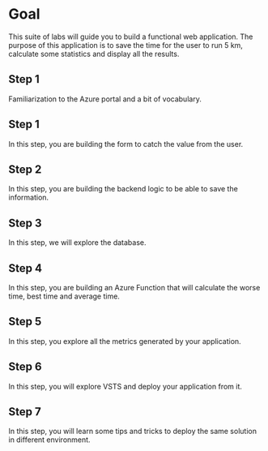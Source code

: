 # Goal
This suite of labs will guide you to build a functional web application. The purpose of this application is to save the time for the user to run 5 km, calculate some statistics and display all the results.

## Step 1

Familiarization to the Azure portal and a bit of vocabulary.

## Step 1

In this step, you are building the form to catch the value from the user.

## Step 2

In this step, you are building the backend logic to be able to save the information.

## Step 3

In this step, we will explore the database.

## Step 4

In this step, you are building an Azure Function that will calculate the worse time, best time and average time.

## Step 5

In this step, you explore all the metrics generated by your application.

## Step 6

In this step, you will explore VSTS and deploy your application from it.

## Step 7

In this step, you will learn some tips and tricks to deploy the same solution in different environment.